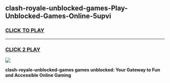 
## clash-royale-unblocked-games-Play-Unblocked-Games-Online-5upvi
<h3>
<a href="https://premium76.site?title=clash-royale-unblocked-games&ref=25A">CLICK TO PLAY</a></h3>
<hr>

<h3>
<a href="https://premium76.site?title=clash-royale-unblocked-games&ref=25A">CLICK 2 PLAY</a>
  
</h3>

<a href="https://premium76.site?title=clash-royale-unblocked-games&ref=25A"><img src="https://clearcache.store/games.png"></a>


**clash-royale-unblocked-games games unblocked: Your Gateway to Fun and Accessible Online Gaming**
